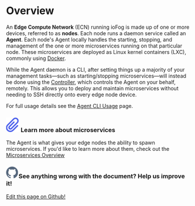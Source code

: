 # Overview

An **Edge Compute Network** (ECN) running ioFog is made up of one or more devices, referred to as **nodes**. Each node runs a daemon service called an **Agent**. Each node's Agent locally handles the starting, stopping, and management of the one or more microservices running on that particular node. These microservices are deployed as Linux kernel containers (LXC), commonly using [Docker](https://docs.docker.com/engine/docker-overview/#the-docker-platform).

While the Agent daemon is a CLI, after setting things up a majority of your management tasks—such as starting/stopping microservices—will instead be done using the [Controller](../reference-controller/overview), which controls the Agent on your behalf, remotely. This allows you to deploy and maintain microservices without needing to SSH directly onto every edge node device.

For full usage details see the [Agent CLI Usage](../reference-agent/cli-usage) page.

<aside class="notifications info">
  <h3><img src="/images/icos/ico-note.svg" alt=""/> Learn more about microservices</h3>
  <p>The Agent is what gives your edge nodes the ability to spawn microservices. If you'd like to learn more about them, check out the <a href="../developing-microservices/overview">Microservices Overview</a></p>
</aside>

<aside class="notifications contribute">
  <h3><img src="/images/icos/ico-github.svg" alt=""/>See anything wrong with the document? Help us improve it!</h3>
  <a href="https://github.com/Datasance/docs.datasance.com/edit/main/docs/reference-agent/overview.md"
    target="_blank">
    <p>Edit this page on Github!</p>
  </a>
</aside>
